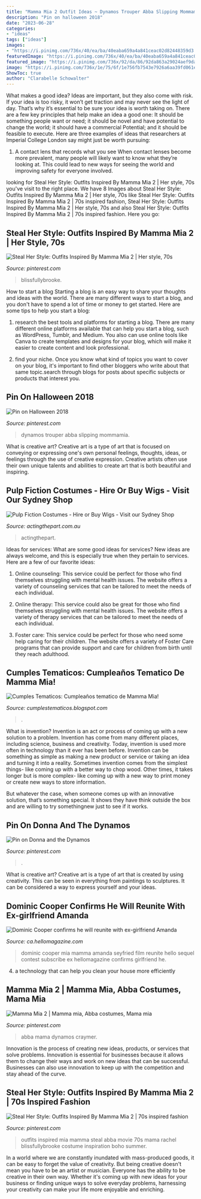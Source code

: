 ```yaml
---
title: "Mamma Mia 2 Outfit Ideas ~ Dynamos Trouper Abba Slipping Mommamia"
description: "Pin on halloween 2018"
date: "2023-06-28"
categories:
- "ideas"
tags: ["ideas"]
images:
- "https://i.pinimg.com/736x/40/ea/ba/40eaba659a4a841ceac02d82448359d3.jpg"
featuredImage: "https://i.pinimg.com/736x/40/ea/ba/40eaba659a4a841ceac02d82448359d3.jpg"
featured_image: "https://i.pinimg.com/736x/92/da/86/92da863a29024aef9da217ef4858b2cb.jpg"
image: "https://i.pinimg.com/736x/1e/75/6f/1e756fb7543e7926a6aa39fd061edef1.jpg"
ShowToc: true
author: "Clarabelle Schowalter"
---
```



What makes a good idea?
Ideas are important, but they also come with risk. If your idea is too risky, it won’t get traction and may never see the light of day. That’s why it’s essential to be sure your idea is worth taking on. There are a few key principles that help make an idea a good one: It should be something people want or need; it should be novel and have potential to change the world; it should have a commercial Potential; and it should be feasible to execute. Here are three examples of ideas that researchers at Imperial College London say might just be worth pursuing: 
1. A contact lens that records what you see When contact lenses become more prevalent, many people will likely want to know what they’re looking at. This could lead to new ways for seeing the world and improving safety for everyone involved.

	

		
looking for Steal Her Style: Outfits Inspired By Mamma Mia 2 | Her style, 70s you've visit to the right place. We have 8 Images about Steal Her Style: Outfits Inspired By Mamma Mia 2 | Her style, 70s like Steal Her Style: Outfits Inspired By Mamma Mia 2 | 70s inspired fashion, Steal Her Style: Outfits Inspired By Mamma Mia 2 | Her style, 70s and also Steal Her Style: Outfits Inspired By Mamma Mia 2 | 70s inspired fashion. Here you go:
		
    
## Steal Her Style: Outfits Inspired By Mamma Mia 2 | Her Style, 70s

<img loading=lazy src="https://i.pinimg.com/736x/f6/5a/96/f65a96febf8b1ab2897bdeca9fa499ff.jpg" onerror="this.onerror=null;this.src='https://tse1.mm.bing.net/th?id=OIP._x1QAfNzQQYUw2GXB9QqxAHaHa&amp;pid=15.1';" alt="Steal Her Style: Outfits Inspired By Mamma Mia 2 | Her style, 70s">

_Source: pinterest.com_

>blissfullybrooke. 

	

How to start a blog
Starting a blog is an easy way to share your thoughts and ideas with the world. There are many different ways to start a blog, and you don't have to spend a lot of time or money to get started. Here are some tips to help you start a blog: 
1. research the best tools and platforms for starting a blog. There are many different online platforms available that can help you start a blog, such as WordPress, Tumblr, and Medium. You also can use online tools like Canva to create templates and designs for your blog, which will make it easier to create content and look professional. 

2. find your niche. Once you know what kind of topics you want to cover on your blog, it's important to find other bloggers who write about that same topic.search through blogs for posts about specific subjects or products that interest you.

    
## Pin On Halloween 2018

<img loading=lazy src="https://i.pinimg.com/originals/d5/e3/89/d5e389fcad6e2daaf7c70b8e03ebb18a.jpg" onerror="this.onerror=null;this.src='https://tse3.mm.bing.net/th?id=OIP.VuZ50GA0ZvOCXVK2VLzDswHaJ4&amp;pid=15.1';" alt="Pin on Halloween 2018">

_Source: pinterest.com_

>dynamos trouper abba slipping mommamia. 

	

What is creative art?
Creative art is a type of art that is focused on conveying or expressing one's own personal feelings, thoughts, ideas, or feelings through the use of creative expression. Creative artists often use their own unique talents and abilities to create art that is both beautiful and inspiring.

    
## Pulp Fiction Costumes - Hire Or Buy Wigs - Visit Our Sydney Shop

<img loading=lazy src="http://www.actingthepart.com.au/wp-content/uploads/2017/04/P4140082-1200x1600.jpg" onerror="this.onerror=null;this.src='https://tse4.mm.bing.net/th?id=OIP.OL7U3e044Hfuc5TG_NBKIgHaJ4&amp;pid=15.1';" alt="Pulp Fiction Costumes - Hire or Buy Wigs - Visit our Sydney Shop">

_Source: actingthepart.com.au_

>actingthepart. 

	

Ideas for services: What are some good ideas for services?
New ideas are always welcome, and this is especially true when they pertain to services. Here are a few of our favorite ideas:
1. Online counseling: This service could be perfect for those who find themselves struggling with mental health issues. The website offers a variety of counseling services that can be tailored to meet the needs of each individual.

2. Online therapy: This service could also be great for those who find themselves struggling with mental health issues. The website offers a variety of therapy services that can be tailored to meet the needs of each individual.

3. Foster care: This service could be perfect for those who need some help caring for their children. The website offers a variety of Foster Care programs that can provide support and care for children from birth until they reach adulthood.


    
## Cumples Tematicos: Cumpleaños Tematico De Mamma Mia!

<img loading=lazy src="http://1.bp.blogspot.com/-z7kRRIR484g/UhJHbmq3JpI/AAAAAAAAHRA/GH7z6_5HBo8/s1600/DSCN0077.JPG" onerror="this.onerror=null;this.src='https://tse3.mm.bing.net/th?id=OIP.9adHhXcVeVBdhBmkzqXVCwHaJ4&amp;pid=15.1';" alt="Cumples Tematicos: Cumpleaños tematico de Mamma Mia!">

_Source: cumplestematicos.blogspot.com_

>. 

	

What is invention?
Invention is an act or process of coming up with a new solution to a problem. Invention has come from many different places, including science, business and creativity. Today, invention is used more often in technology than it ever has been before. 
Invention can be something as simple as making a new product or service or taking an idea and turning it into a reality. Sometimes invention comes from the simplest things- like coming up with a better way to chop wood. Other times, it takes longer but is more complex- like coming up with a new way to print money or create new ways to store information. 

But whatever the case, when someone comes up with an innovative solution, that’s something special. It shows they have think outside the box and are willing to try somethingnew just to see if it works.

    
## Pin On Donna And The Dynamos

<img loading=lazy src="https://i.pinimg.com/736x/1e/75/6f/1e756fb7543e7926a6aa39fd061edef1.jpg" onerror="this.onerror=null;this.src='https://tse4.mm.bing.net/th?id=OIP._F0sCG1emGwMpcMTojsNYwHaEI&amp;pid=15.1';" alt="Pin on Donna and the Dynamos">

_Source: pinterest.com_

>. 

	

What is creative art?
Creative art is a type of art that is created by using creativity. This can be seen in everything from paintings to sculptures. It can be considered a way to express yourself and your ideas.

    
## Dominic Cooper Confirms He Will Reunite With Ex-girlfriend Amanda

<img loading=lazy src="http://ca.hellomagazine.com/images/stories/0/2017/08/04/000/487/665/featured_5_3.jpg" onerror="this.onerror=null;this.src='https://tse1.mm.bing.net/th?id=OIP.GeV8oAzXRxVu1H1U-RNM3AHaEc&amp;pid=15.1';" alt="Dominic Cooper confirms he will reunite with ex-girlfriend Amanda">

_Source: ca.hellomagazine.com_

>dominic cooper mia mamma amanda seyfried film reunite hello sequel contest subscribe ex hellomagazine confirms girlfriend he. 

	

4. a technology that can help you clean your house more efficiently

    
## Mamma Mia 2 | Mamma Mia, Abba Costumes, Mama Mia

<img loading=lazy src="https://i.pinimg.com/736x/92/da/86/92da863a29024aef9da217ef4858b2cb.jpg" onerror="this.onerror=null;this.src='https://tse2.mm.bing.net/th?id=OIP.61vdW5sCXmazDGq0V3ZK2QHaGc&amp;pid=15.1';" alt="Mamma Mia 2 | Mamma mia, Abba costumes, Mama mia">

_Source: pinterest.com_

>abba mama dynamos craymer. 

	

Innovation is the process of creating new ideas, products, or services that solve problems. Innovation is essential for businesses because it allows them to change their ways and work on new ideas that can be successful. Businesses can also use innovation to keep up with the competition and stay ahead of the curve.

    
## Steal Her Style: Outfits Inspired By Mamma Mia 2 | 70s Inspired Fashion

<img loading=lazy src="https://i.pinimg.com/736x/40/ea/ba/40eaba659a4a841ceac02d82448359d3.jpg" onerror="this.onerror=null;this.src='https://tse3.mm.bing.net/th?id=OIP.UUqNmJfVBg9mkgyytMos2AHaLG&amp;pid=15.1';" alt="Steal Her Style: Outfits Inspired By Mamma Mia 2 | 70s inspired fashion">

_Source: pinterest.com_

>outfits inspired mia mamma steal abba movie 70s mama rachel blissfullybrooke costume inspiration boho summer. 

	

In a world where we are constantly inundated with mass-produced goods, it can be easy to forget the value of creativity. But being creative doesn't mean you have to be an artist or musician. Everyone has the ability to be creative in their own way. Whether it's coming up with new ideas for your business or finding unique ways to solve everyday problems, harnessing your creativity can make your life more enjoyable and enriching.

